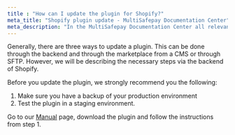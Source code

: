 ```yaml
---
title : "How can I update the plugin for Shopify?"
meta_title: "Shopify plugin update - MultiSafepay Documentation Center"
meta_description: "In the MultiSafepay Documentation Center all relevant information regarding our Plugins and API. As well as Support pages for Payment Method, Tools and General Questions. You can also find the contact details of our Support Team and Integration Team."
---
```


Generally, there are three ways to update a plugin. This can be done through the backend and through the marketplace from a CMS or through SFTP. However, we will be describing the necessary steps via the backend of Shopify.

Before you update the plugin, we strongly recommend you the following:

1. Make sure you have a backup of your production environment
2. Test the plugin in a staging environment.

Go to our [Manual](/integrations/shopify/manual/) page, download the plugin and follow the instructions from step 1.